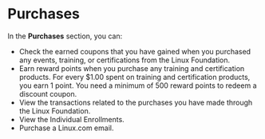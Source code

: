 # Purchases

In the **Purchases** section, you can:

* Check the earned coupons that you have gained when you purchased any events, training, or certifications from the Linux Foundation.
* Earn reward points when you purchase any training and certification products. For every $1.00 spent on training and certification products, you earn 1 point. You need a minimum of 500 reward points to redeem a discount coupon.
* View the transactions related to the purchases you have made through the Linux Foundation.
* View the Individual Enrollments.
* Purchase a Linux.com email.
